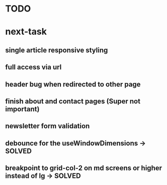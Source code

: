 # TODO

# next-task

## single article responsive styling

## full access via url

## header bug when redirected to other page

## finish about and contact pages (Super not important)

## newsletter form validation

## debounce for the useWindowDimensions -> SOLVED

## breakpoint to grid-col-2 on md screens or higher instead of lg -> SOLVED
